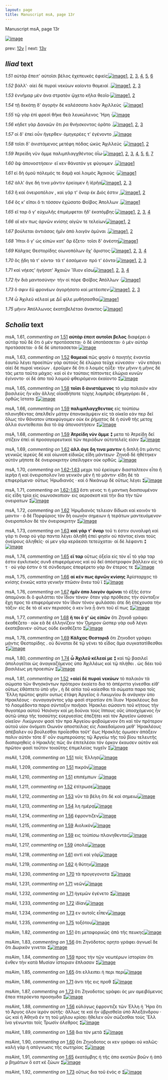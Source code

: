 ```yaml
---
layout: page
title: Manuscript msA, page 13r
---
```


Manuscript msA, page 13r

[![image](http://www.homermultitext.org/iipsrv?OBJ=IIP,1.0&FIF=/project/homer/pyramidal/deepzoom/hmt/vaimg/2017a/VA013RN_0014.tif&WID=100&CVT=JPEG)](http://www.homermultitext.org/ict2/?urn=urn:cite2:hmt:vaimg.2017a:VA013RN_0014)

prev:  [12v](../12v) | next:  [13v](../13v)

## *Iliad* text

*1.51* <a id="1.51"/> αὐτὰρ ἔπειτ' αὐτοῖσι βέλος ἐχεπευκὲς ἐφιεὶς[![image](http://www.homermultitext.org/iipsrv?OBJ=IIP,1.0&FIF=/project/homer/pyramidal/deepzoom/hmt/vaimg/2017a/VA013RN_0014.tif&RGN=0.186,0.2329,0.328,0.0278&WID=1000&CVT=JPEG)](http://www.homermultitext.org/ict2/?urn=urn:cite2:hmt:vaimg.2017a:VA013RN_0014@0.186,0.2329,0.328,0.0278)[1](#msAim_1.82), [2](#msA_1.61), [3](#msA_1.62), [4](#msAil_1.209), [5](#msAil_1.208), [6](#msAil_1.210)

*1.52* <a id="1.52"/> βάλλ'· αἰεὶ δὲ πυραὶ νεκύων καίοντο θαμειαί .[![image](http://www.homermultitext.org/iipsrv?OBJ=IIP,1.0&FIF=/project/homer/pyramidal/deepzoom/hmt/vaimg/2017a/VA013RN_0014.tif&RGN=0.184,0.2502,0.334,0.0323&WID=1000&CVT=JPEG)](http://www.homermultitext.org/ict2/?urn=urn:cite2:hmt:vaimg.2017a:VA013RN_0014@0.184,0.2502,0.334,0.0323)[1](#msAil_1.211), [2](#msA_1.63), [3](#msA_1.81)

*1.53* <a id="1.53"/> ἐννῆμαρ μὲν ἀνα στρατὸν ᾤχετο κῆλα θεοῖο·[![image](http://www.homermultitext.org/iipsrv?OBJ=IIP,1.0&FIF=/project/homer/pyramidal/deepzoom/hmt/vaimg/2017a/VA013RN_0014.tif&RGN=0.184,0.269,0.334,0.0323&WID=1000&CVT=JPEG)](http://www.homermultitext.org/ict2/?urn=urn:cite2:hmt:vaimg.2017a:VA013RN_0014@0.184,0.269,0.334,0.0323)[1](#msA_1.64), [2](#msAil_1.212)

*1.54* <a id="1.54"/> τῇ δεκάτῃ δ' ἀγορὴν δὲ καλέσσατο λαὸν Ἀχιλλεύς ·[![image](http://www.homermultitext.org/iipsrv?OBJ=IIP,1.0&FIF=/project/homer/pyramidal/deepzoom/hmt/vaimg/2017a/VA013RN_0014.tif&RGN=0.18,0.287,0.379,0.0323&WID=1000&CVT=JPEG)](http://www.homermultitext.org/ict2/?urn=urn:cite2:hmt:vaimg.2017a:VA013RN_0014@0.18,0.287,0.379,0.0323)[1](#msAil_1.213)

*1.55* <a id="1.55"/> τῷ γὰρ ἐπὶ φρεσὶ θῆκε θεὰ λευκώλενος Ἥρη ·[![image](http://www.homermultitext.org/iipsrv?OBJ=IIP,1.0&FIF=/project/homer/pyramidal/deepzoom/hmt/vaimg/2017a/VA013RN_0014.tif&RGN=0.178,0.3058,0.352,0.0301&WID=1000&CVT=JPEG)](http://www.homermultitext.org/ict2/?urn=urn:cite2:hmt:vaimg.2017a:VA013RN_0014@0.178,0.3058,0.352,0.0301)

*1.56* <a id="1.56"/> κήδετ γὰρ Δαναῶν ὅτι ῥα θνήισκοντας ὁρᾶτο .[![image](http://www.homermultitext.org/iipsrv?OBJ=IIP,1.0&FIF=/project/homer/pyramidal/deepzoom/hmt/vaimg/2017a/VA013RN_0014.tif&RGN=0.181,0.3238,0.352,0.0301&WID=1000&CVT=JPEG)](http://www.homermultitext.org/ict2/?urn=urn:cite2:hmt:vaimg.2017a:VA013RN_0014@0.181,0.3238,0.352,0.0301)[1](#msAint_1.88), [2](#msAim_1.83), [3](#msAil_1.214)

*1.57* <a id="1.57"/> οἱ δ' ἐπεὶ οὖν ἤγερθεν· ὁμηγερέες τ' ἐγένοντο ,[![image](http://www.homermultitext.org/iipsrv?OBJ=IIP,1.0&FIF=/project/homer/pyramidal/deepzoom/hmt/vaimg/2017a/VA013RN_0014.tif&RGN=0.18,0.3456,0.334,0.0301&WID=1000&CVT=JPEG)](http://www.homermultitext.org/ict2/?urn=urn:cite2:hmt:vaimg.2017a:VA013RN_0014@0.18,0.3456,0.334,0.0301)

*1.58* <a id="1.58"/> τοῖσι δ' ἀνιστάμενος μετέφη πόδας ὠκὺς Ἀχιλλεύς ·[![image](http://www.homermultitext.org/iipsrv?OBJ=IIP,1.0&FIF=/project/homer/pyramidal/deepzoom/hmt/vaimg/2017a/VA013RN_0014.tif&RGN=0.177,0.3651,0.386,0.0323&WID=1000&CVT=JPEG)](http://www.homermultitext.org/ict2/?urn=urn:cite2:hmt:vaimg.2017a:VA013RN_0014@0.177,0.3651,0.386,0.0323)[1](#msAint_1.89), [2](#msA_1.65)

*1.59* <a id="1.59"/> Ἀτρείδη νῦν ἄμμε 					παλιμπλαγχθέντας ὀΐω·[![image](http://www.homermultitext.org/iipsrv?OBJ=IIP,1.0&FIF=/project/homer/pyramidal/deepzoom/hmt/vaimg/2017a/VA013RN_0014.tif&RGN=0.18,0.3824,0.348,0.0316&WID=1000&CVT=JPEG)](http://www.homermultitext.org/ict2/?urn=urn:cite2:hmt:vaimg.2017a:VA013RN_0014@0.18,0.3824,0.348,0.0316)[1](#msA_1.68), [2](#msA_1.67), [3](#msAil_1.216), [4](#msA_1.66), [5](#msAil_1.215), [6](#msAil_1.217), [7](#msAim_1.84)

*1.60* <a id="1.60"/> ἂψ ἀπονοστήσειν· εἴ κεν θάνατόν γε φύγοιμεν .[![image](http://www.homermultitext.org/iipsrv?OBJ=IIP,1.0&FIF=/project/homer/pyramidal/deepzoom/hmt/vaimg/2017a/VA013RN_0014.tif&RGN=0.179,0.4012,0.362,0.0323&WID=1000&CVT=JPEG)](http://www.homermultitext.org/ict2/?urn=urn:cite2:hmt:vaimg.2017a:VA013RN_0014@0.179,0.4012,0.362,0.0323)[1](#msAint_1.90)

*1.61* <a id="1.61"/> εἰ δὴ ὁμοῦ πόλεμός τε δαμᾷ καὶ λοιμὸς Ἀχαιούς ·[![image](http://www.homermultitext.org/iipsrv?OBJ=IIP,1.0&FIF=/project/homer/pyramidal/deepzoom/hmt/vaimg/2017a/VA013RN_0014.tif&RGN=0.177,0.4207,0.362,0.0323&WID=1000&CVT=JPEG)](http://www.homermultitext.org/ict2/?urn=urn:cite2:hmt:vaimg.2017a:VA013RN_0014@0.177,0.4207,0.362,0.0323)[1](#msAil_1.218)

*1.62* <a id="1.62"/> ἀλλ' ἄγε δή τινα μάντιν ἐρείομεν ἢ ἱ̈ερῆα[![image](http://www.homermultitext.org/iipsrv?OBJ=IIP,1.0&FIF=/project/homer/pyramidal/deepzoom/hmt/vaimg/2017a/VA013RN_0014.tif&RGN=0.179,0.4388,0.344,0.0323&WID=1000&CVT=JPEG)](http://www.homermultitext.org/ict2/?urn=urn:cite2:hmt:vaimg.2017a:VA013RN_0014@0.179,0.4388,0.344,0.0323)[1](#msAil_1.219), [2](#msA_1.69), [3](#msA_1.72)

*1.63* <a id="1.63"/> ἢ καὶ ὀνειροπόλον , καὶ γάρ τ' ὄναρ ἐκ Διός ἐστιν ,[![image](http://www.homermultitext.org/iipsrv?OBJ=IIP,1.0&FIF=/project/homer/pyramidal/deepzoom/hmt/vaimg/2017a/VA013RN_0014.tif&RGN=0.181,0.4591,0.352,0.0323&WID=1000&CVT=JPEG)](http://www.homermultitext.org/ict2/?urn=urn:cite2:hmt:vaimg.2017a:VA013RN_0014@0.181,0.4591,0.352,0.0323)[1](#msAil_1.220), [2](#msA_1.73)

*1.64* <a id="1.64"/> ὅς κ' εἴποι ὅ τι τόσσον ἐχώσατο Φοῖβος Ἀπολλων .[![image](http://www.homermultitext.org/iipsrv?OBJ=IIP,1.0&FIF=/project/homer/pyramidal/deepzoom/hmt/vaimg/2017a/VA013RN_0014.tif&RGN=0.18,0.4793,0.359,0.0308&WID=1000&CVT=JPEG)](http://www.homermultitext.org/ict2/?urn=urn:cite2:hmt:vaimg.2017a:VA013RN_0014@0.18,0.4793,0.359,0.0308)[1](#msAil_1.221)

*1.65* <a id="1.65"/> εἴ ταρ ὅ γ' εὐχωλῆς ἐπιμέμφεται ἢδ' ἑκατόμβης·[![image](http://www.homermultitext.org/iipsrv?OBJ=IIP,1.0&FIF=/project/homer/pyramidal/deepzoom/hmt/vaimg/2017a/VA013RN_0014.tif&RGN=0.179,0.4989,0.383,0.0308&WID=1000&CVT=JPEG)](http://www.homermultitext.org/ict2/?urn=urn:cite2:hmt:vaimg.2017a:VA013RN_0014@0.179,0.4989,0.383,0.0308)[1](#msA_1.74), [2](#msAint_1.91), [3](#msAim_1.85), [4](#msAil_1.222)

*1.66* <a id="1.66"/> αἴ κέν πως ἀρνῶν κνίσης αἰγῶν τε τελείων[![image](http://www.homermultitext.org/iipsrv?OBJ=IIP,1.0&FIF=/project/homer/pyramidal/deepzoom/hmt/vaimg/2017a/VA013RN_0014.tif&RGN=0.178,0.5184,0.356,0.0308&WID=1000&CVT=JPEG)](http://www.homermultitext.org/ict2/?urn=urn:cite2:hmt:vaimg.2017a:VA013RN_0014@0.178,0.5184,0.356,0.0308)[1](#msAil_1.223), [2](#msA_1.75)

*1.67* <a id="1.67"/> βούλεται ἀντιάσας ἡμῖν ἀπὸ λοιγὸν ἀμῦναι .[![image](http://www.homermultitext.org/iipsrv?OBJ=IIP,1.0&FIF=/project/homer/pyramidal/deepzoom/hmt/vaimg/2017a/VA013RN_0014.tif&RGN=0.178,0.5372,0.343,0.0308&WID=1000&CVT=JPEG)](http://www.homermultitext.org/ict2/?urn=urn:cite2:hmt:vaimg.2017a:VA013RN_0014@0.178,0.5372,0.343,0.0308)[1](#msAil_1.224), [2](#msA_1.76)

*1.68* <a id="1.68"/> Ἤτοι ὅ γ' ὡς εἰπὼν κατ' ἄρ ἕζετο· τοῖσι δ' ἀνέστη[![image](http://www.homermultitext.org/iipsrv?OBJ=IIP,1.0&FIF=/project/homer/pyramidal/deepzoom/hmt/vaimg/2017a/VA013RN_0014.tif&RGN=0.174,0.5545,0.349,0.0308&WID=1000&CVT=JPEG)](http://www.homermultitext.org/ict2/?urn=urn:cite2:hmt:vaimg.2017a:VA013RN_0014@0.174,0.5545,0.349,0.0308)[1](#msA_1.77)

*1.69* <a id="1.69"/> Κάλχας Θεστορίδης 					οἰωνοπόλων ὄχ' ἄριστος·[![image](http://www.homermultitext.org/iipsrv?OBJ=IIP,1.0&FIF=/project/homer/pyramidal/deepzoom/hmt/vaimg/2017a/VA013RN_0014.tif&RGN=0.174,0.571,0.349,0.0308&WID=1000&CVT=JPEG)](http://www.homermultitext.org/ict2/?urn=urn:cite2:hmt:vaimg.2017a:VA013RN_0014@0.174,0.571,0.349,0.0308)[1](#msAil_1.227), [2](#msAil_1.225), [3](#msAil_1.226), [4](#msA_1.78)

*1.70* <a id="1.70"/> ὃς ᾔδη τά τ' εόντα· τά τ' ἐσσόμενα· πρό τ' ἐόντα·[![image](http://www.homermultitext.org/iipsrv?OBJ=IIP,1.0&FIF=/project/homer/pyramidal/deepzoom/hmt/vaimg/2017a/VA013RN_0014.tif&RGN=0.175,0.5928,0.38,0.0308&WID=1000&CVT=JPEG)](http://www.homermultitext.org/ict2/?urn=urn:cite2:hmt:vaimg.2017a:VA013RN_0014@0.175,0.5928,0.38,0.0308)[1](#msAil_1.230), [2](#msAil_1.229), [3](#msAil_1.228)

*1.71* <a id="1.71"/> καὶ νήεσς' ἡγήσατ' Ἀχαιῶν 					 Ἴ̈λιον εἴσω[![image](http://www.homermultitext.org/iipsrv?OBJ=IIP,1.0&FIF=/project/homer/pyramidal/deepzoom/hmt/vaimg/2017a/VA013RN_0014.tif&RGN=0.175,0.6108,0.309,0.0308&WID=1000&CVT=JPEG)](http://www.homermultitext.org/ict2/?urn=urn:cite2:hmt:vaimg.2017a:VA013RN_0014@0.175,0.6108,0.309,0.0308)[1](#msAim_1.86), [2](#msA_1.79), [3](#msAil_1.231), [4](#msAil_1.232)

*1.72* <a id="1.72"/> ἣν διὰ μαντοσύνην· τήν οἱ πόρε Φοῖβος Ἀπόλλων ·[![image](http://www.homermultitext.org/iipsrv?OBJ=IIP,1.0&FIF=/project/homer/pyramidal/deepzoom/hmt/vaimg/2017a/VA013RN_0014.tif&RGN=0.174,0.6289,0.381,0.0323&WID=1000&CVT=JPEG)](http://www.homermultitext.org/ict2/?urn=urn:cite2:hmt:vaimg.2017a:VA013RN_0014@0.174,0.6289,0.381,0.0323)[1](#msAil_1.233)

*1.73* <a id="1.73"/> ὅ σφιν ἔϋ φρονέων ἀγορήσατο καὶ μετέειπεν·[![image](http://www.homermultitext.org/iipsrv?OBJ=IIP,1.0&FIF=/project/homer/pyramidal/deepzoom/hmt/vaimg/2017a/VA013RN_0014.tif&RGN=0.173,0.6506,0.367,0.0323&WID=1000&CVT=JPEG)](http://www.homermultitext.org/ict2/?urn=urn:cite2:hmt:vaimg.2017a:VA013RN_0014@0.173,0.6506,0.367,0.0323)[1](#msAil_1.234), [2](#msAim_1.87), [3](#msAint_1.92)

*1.74* <a id="1.74"/> ὦ Ἀχιλεῦ κέλεαί με 						 Διῒ φίλε μυθήσασθαι[![image](http://www.homermultitext.org/iipsrv?OBJ=IIP,1.0&FIF=/project/homer/pyramidal/deepzoom/hmt/vaimg/2017a/VA013RN_0014.tif&RGN=0.171,0.6672,0.346,0.0338&WID=1000&CVT=JPEG)](http://www.homermultitext.org/ict2/?urn=urn:cite2:hmt:vaimg.2017a:VA013RN_0014@0.171,0.6672,0.346,0.0338)[1](#msA_1.80)

*1.75* <a id="1.75"/> μῆνιν Ἀπόλλωνος 					ἑκατηβελέταο ἄνακτος·[![image](http://www.homermultitext.org/iipsrv?OBJ=IIP,1.0&FIF=/project/homer/pyramidal/deepzoom/hmt/vaimg/2017a/VA013RN_0014.tif&RGN=0.167,0.689,0.361,0.0301&WID=1000&CVT=JPEG)](http://www.homermultitext.org/ict2/?urn=urn:cite2:hmt:vaimg.2017a:VA013RN_0014@0.167,0.689,0.361,0.0301)[1](#msAil_1.235)

## *Scholia* text

msA, 1.61, *commenting on* [1.51](#1.51)  <a id="msA_1.61"/> **αὐτὰρ ἐπειτ αυτοῖσι βελος** διαφέρει ὁ αὐτὰρ τοῦ δὲ ὅτι ὁ μὲν προτάσσεται· ὁ δὲ ὑποτάσσεται· ὁ μὲν αὐτὰρ προτάσσεται· ὁ δὲ δὲ ὑποτασσεται·[![image](http://www.homermultitext.org/iipsrv?OBJ=IIP,1.0&FIF=/project/homer/pyramidal/deepzoom/hmt/vaimg/2017a/VA013RN_0014.tif&RGN=0.16838615,0.12475795,0.51289609,0.01742739&WID=1000&CVT=JPEG)](http://www.homermultitext.org/ict2/?urn=urn:cite2:hmt:vaimg.2017a:VA013RN_0014@0.16838615,0.12475795,0.51289609,0.01742739)

msA, 1.63, *commenting on* [1.52](#1.52)  <a id="msA_1.63"/> **θαμειαί** πῶς φησίν ὁ ποιητὴς ἐναντία ἑαυτῶ λέγει προεἰπὼν γὰρ αὐτοὺς δὲ ἑλώρια τεῦχε κύνεσσιν · νῦν επάγει αἰεὶ δὲ πυραὶ νεκύων . ἐροῦμεν δὲ ὅτι ὁ λοιμὸς ηῦξε· τὴν μῆνιν ἡ μῆνις δὲ τὰς μετα ταῦτα μάχας· καὶ οἱ ἐν ταύταις πίπτοντες ἑλώρια κυνῶν ἐγίνοντο· οἱ δὲ ἀπο τοῦ λοιμοῦ φθειρόμενοι ἐκαίοντο ⁑[![image](http://www.homermultitext.org/iipsrv?OBJ=IIP,1.0&FIF=/project/homer/pyramidal/deepzoom/hmt/vaimg/2017a/VA013RN_0014.tif&RGN=0.16838615,0.14080221,0.60574797,0.03430152&WID=1000&CVT=JPEG)](http://www.homermultitext.org/ict2/?urn=urn:cite2:hmt:vaimg.2017a:VA013RN_0014@0.16838615,0.14080221,0.60574797,0.03430152)

msA, 1.65, *commenting on* [1.58](#1.58)  <a id="msA_1.65"/> **τοῖσι δ ἀνιστάμενος** τὸ γὰρ παλαιὸν κὰν βασιλεὺς ἢν κἂν ἄλλης οἵασδήποτε τύχης λαμπρᾶς ἐδημηγόρει δὲ , ὀρθῶς ἵστατο ⁑[![image](http://www.homermultitext.org/iipsrv?OBJ=IIP,1.0&FIF=/project/homer/pyramidal/deepzoom/hmt/vaimg/2017a/VA013RN_0014.tif&RGN=0.16912307,0.17538036,0.60574797,0.02157676&WID=1000&CVT=JPEG)](http://www.homermultitext.org/ict2/?urn=urn:cite2:hmt:vaimg.2017a:VA013RN_0014@0.16912307,0.17538036,0.60574797,0.02157676)

msA, 1.66, *commenting on* [1.59](#1.59)  <a id="msA_1.66"/> **παλιμπλαγχθεντας** εἰς τοὐπίσω πλανηθέντας ἀπελθεῖν μάτην ἐπανακάμψειν εἰς τὰ οἰκεῖα εάν περ δεῖ ὅλως τὸν θάνατον ὑπεκφύγοιμεν οὐκ ἐκ ῥήματος δὲ ἡ σύνθ τῆς μετοχ ἀλλα συντεθειται δια τὸ ὰψ ἀπονοστήσειν ⁑[![image](http://www.homermultitext.org/iipsrv?OBJ=IIP,1.0&FIF=/project/homer/pyramidal/deepzoom/hmt/vaimg/2017a/VA013RN_0014.tif&RGN=0.16912307,0.18506224,0.61016949,0.02406639&WID=1000&CVT=JPEG)](http://www.homermultitext.org/ict2/?urn=urn:cite2:hmt:vaimg.2017a:VA013RN_0014@0.16912307,0.18506224,0.61016949,0.02406639)

msA, 1.68, *commenting on* [1.59](#1.59)  <a id="msA_1.68"/> **Ἀτρείδη νὺν ἄμμε ⁑** μετα τὸ Ἀτρείδη δεῖ στίζειν ἐπεὶ αἱ προσαγορευτικαὶ τῶν περιόδων αὐτοτελεῖς εἰσιν ⁑[![image](http://www.homermultitext.org/iipsrv?OBJ=IIP,1.0&FIF=/project/homer/pyramidal/deepzoom/hmt/vaimg/2017a/VA013RN_0014.tif&RGN=0.56963891,0.38284924,0.21665438,0.03430152&WID=1000&CVT=JPEG)](http://www.homermultitext.org/ict2/?urn=urn:cite2:hmt:vaimg.2017a:VA013RN_0014@0.56963891,0.38284924,0.21665438,0.03430152)

msA, 1.69, *commenting on* [1.62](#1.62)  <a id="msA_1.69"/> **ἀλλ άγε δη τινα μαντιν** ἡ διπλῆ ὅτι μάντις γενικῶς ἱερεὺς δὲ καὶ οἱωνοπ εἰδικῶς εἴδη μάντεων· Ζηνοδ δὲ ἡθέτηκεν αὐτὸν μήποτε δὲ ὀνειροκριτην ὑπείληφεν οὐκ ορθῶς .[![image](http://www.homermultitext.org/iipsrv?OBJ=IIP,1.0&FIF=/project/homer/pyramidal/deepzoom/hmt/vaimg/2017a/VA013RN_0014.tif&RGN=0.56963891,0.40719225,0.21665438,0.04564315&WID=1000&CVT=JPEG)](http://www.homermultitext.org/ict2/?urn=urn:cite2:hmt:vaimg.2017a:VA013RN_0014@0.56963891,0.40719225,0.21665438,0.04564315)

msA, 1.70, *commenting on* [1.62-1.63](#1.62-1.63)  <a id="msA_1.70"/> μεχρι τοῦ ἐρείομεν διασταλτεον εἶτα ἢ ἱερῆα ἢ καὶ ὀνειροπολον ἵνα γενικὸν μὲν ἢ τὸ μάντιν· εἴδη δὲ τὰ επιφερόμενα· οὕτως Ἡρωδιανός · καὶ ὁ Νικάνωρ δὲ οὕτως λέγει ⁑[![image](http://www.homermultitext.org/iipsrv?OBJ=IIP,1.0&FIF=/project/homer/pyramidal/deepzoom/hmt/vaimg/2017a/VA013RN_0014.tif&RGN=0.56963891,0.44398340,0.21665438,0.04536653&WID=1000&CVT=JPEG)](http://www.homermultitext.org/ict2/?urn=urn:cite2:hmt:vaimg.2017a:VA013RN_0014@0.56963891,0.44398340,0.21665438,0.04536653)

msA, 1.71, *commenting on* [1.62-1.63](#1.62-1.63)  <a id="msA_1.71"/> ἔστι γενος τι ἡ μαντικη διαιπουμένον εἰς εἴδη τρία εἰς οιωνοσκοπιαν· εις αεροσκοπ καὶ τὴν δια τὴν τῶν ονειρατων ⁑[![image](http://www.homermultitext.org/iipsrv?OBJ=IIP,1.0&FIF=/project/homer/pyramidal/deepzoom/hmt/vaimg/2017a/VA013RN_0014.tif&RGN=0.56963891,0.48520055,0.21665438,0.02738589&WID=1000&CVT=JPEG)](http://www.homermultitext.org/ict2/?urn=urn:cite2:hmt:vaimg.2017a:VA013RN_0014@0.56963891,0.48520055,0.21665438,0.02738589)

msA, 1.72, *commenting on* [1.62](#1.62)  <a id="msA_1.72"/> Ἡρῳδιανὸς τελειαν δίδωσι καὶ κοινὸν τὸ μαντιν · ὁ δὲ Πορφύριος τὸν δὴ οιωνὸν σημειων ἠ τεράτων μαντευόμενον· ὀνειροπολον δὲ τὸν ὀνειροκριτην ⁑[![image](http://www.homermultitext.org/iipsrv?OBJ=IIP,1.0&FIF=/project/homer/pyramidal/deepzoom/hmt/vaimg/2017a/VA013RN_0014.tif&RGN=0.56963891,0.50677732,0.21665438,0.04177040&WID=1000&CVT=JPEG)](http://www.homermultitext.org/ict2/?urn=urn:cite2:hmt:vaimg.2017a:VA013RN_0014@0.56963891,0.50677732,0.21665438,0.04177040)

msA, 1.73, *commenting on* [1.63](#1.63)  <a id="msA_1.73"/> **καὶ γάρ τ' ὄναρ** τοῦ τι ἐστιν συναλιφὴ καὶ γὰρ τι ὄναρ οὐ γὰρ παντα λέγει ἀληθῆ ἐπεὶ φησὶν οὐ πάντας εἰναι τοὺς ὀνείρους ἀληθεῖς· οἱ μεν γὰρ κεράεσσι τετεύχαται· αἱ δὲ λέφαντι ⁑[![image](http://www.homermultitext.org/iipsrv?OBJ=IIP,1.0&FIF=/project/homer/pyramidal/deepzoom/hmt/vaimg/2017a/VA013RN_0014.tif&RGN=0.55969049,0.53499308,0.22660280,0.05781466&WID=1000&CVT=JPEG)](http://www.homermultitext.org/ict2/?urn=urn:cite2:hmt:vaimg.2017a:VA013RN_0014@0.55969049,0.53499308,0.22660280,0.05781466)

msA, 1.74, *commenting on* [1.65](#1.65)  <a id="msA_1.74"/> **εἴ ταρ** οὕτως ὀξεῖα εἰς τὸν εἶ τὸ γὰρ ταρ ἐστιν ἐγκλιτικὸς συνδ επιφερόμενος καὶ οὐ δεῖ ἀπόστροφον βάλλειν εἰς τὸ τ · οὐ γάρ ἐστιν ὁ τὲ σύνδεσμος ἐπεφέρετο γὰρ ἂν ἐτερος τε ⁑[![image](http://www.homermultitext.org/iipsrv?OBJ=IIP,1.0&FIF=/project/homer/pyramidal/deepzoom/hmt/vaimg/2017a/VA013RN_0014.tif&RGN=0.55969049,0.57814661,0.21112749,0.05034578&WID=1000&CVT=JPEG)](http://www.homermultitext.org/ict2/?urn=urn:cite2:hmt:vaimg.2017a:VA013RN_0014@0.55969049,0.57814661,0.21112749,0.05034578)

msA, 1.75, *commenting on* [1.66](#1.66)  <a id="msA_1.75"/> **αἱ κέν πως ἀρνῶν κνίσης** Ἀρίσταρχος τὸ κνίσης ἑνικῶς κατα γενικὴν πτῶσιν ἄνευ τοῦ ϊ ⁑[![image](http://www.homermultitext.org/iipsrv?OBJ=IIP,1.0&FIF=/project/homer/pyramidal/deepzoom/hmt/vaimg/2017a/VA013RN_0014.tif&RGN=0.55969049,0.61493776,0.21112749,0.03762102&WID=1000&CVT=JPEG)](http://www.homermultitext.org/ict2/?urn=urn:cite2:hmt:vaimg.2017a:VA013RN_0014@0.55969049,0.61493776,0.21112749,0.03762102)

msA, 1.76, *commenting on* [1.67](#1.67)  <a id="msA_1.76"/> **ἡμῖν ἀπο λοιγὸν ἀμύναι** τὸ ἑξῆς ἐστιν ἀπαμῦναι δι ὃ φυλάττει τὸν ἴδιον τόνον· ὄταν γὰρ πρόθεσις τὴν σύνταξιν ἔχη προς τὸ επιφερόμενον τὸν ἴδιον τόνον φυλάσσει άτε δὴ ἐπέχουσα τὴν τάξιν· εἰς δε τὸ αἴ κεν περισσὸς ὁ κεν ἵνα ᾖ ἀντι τοῦ εἴ πως ⁑[![image](http://www.homermultitext.org/iipsrv?OBJ=IIP,1.0&FIF=/project/homer/pyramidal/deepzoom/hmt/vaimg/2017a/VA013RN_0014.tif&RGN=0.55969049,0.63955740,0.21112749,0.07026279&WID=1000&CVT=JPEG)](http://www.homermultitext.org/ict2/?urn=urn:cite2:hmt:vaimg.2017a:VA013RN_0014@0.55969049,0.63955740,0.21112749,0.07026279)

msA, 1.77, *commenting on* [1.68](#1.68)  <a id="msA_1.77"/> **ἤ τοι ὅ γ' ὡς εἰπῶν** ὅτι Ζηνοδ γράφει ἐκαθέζετο · οὐκ εᾶ δὲ ἑλληνίζειν τὸν Όμηρον ὥσπερ γὰρ ουδ λέγει ἐκατεβαινεν· οὕτως οὐδε ἐκαθέζετο ⁑[![image](http://www.homermultitext.org/iipsrv?OBJ=IIP,1.0&FIF=/project/homer/pyramidal/deepzoom/hmt/vaimg/2017a/VA013RN_0014.tif&RGN=0.55969049,0.70760719,0.21112749,0.03540802&WID=1000&CVT=JPEG)](http://www.homermultitext.org/ict2/?urn=urn:cite2:hmt:vaimg.2017a:VA013RN_0014@0.55969049,0.70760719,0.21112749,0.03540802)

msA, 1.78, *commenting on* [1.69](#1.69)  <a id="msA_1.78"/> **Κάλχας Θεστοριδ** ὅτι Ζηνοδοτ γράφει μάντις Θεστορίδης . οὐ δύναται δὲ τῷ γένει τὸ εἶδος ἅμα συγκατατίθεσθαι ⁑[![image](http://www.homermultitext.org/iipsrv?OBJ=IIP,1.0&FIF=/project/homer/pyramidal/deepzoom/hmt/vaimg/2017a/VA013RN_0014.tif&RGN=0.17722918,0.72392808,0.46352248,0.02655602&WID=1000&CVT=JPEG)](http://www.homermultitext.org/ict2/?urn=urn:cite2:hmt:vaimg.2017a:VA013RN_0014@0.17722918,0.72392808,0.46352248,0.02655602)

msA, 1.80, *commenting on* [1.74](#1.74)  <a id="msA_1.80"/> **ὦ Ἀχιλεῦ κέλεαί με ⁑** καὶ τῷ βασιλεῖ ἀπολογεῖται ὡς ἀναγκαζόμενος ὑπο Ἀχιλλέως καὶ τῷ πλήθει . ὡς δέει τοῦ βασιλέως μη προειπών ⁑[![image](http://www.homermultitext.org/iipsrv?OBJ=IIP,1.0&FIF=/project/homer/pyramidal/deepzoom/hmt/vaimg/2017a/VA013RN_0014.tif&RGN=0.17243920,0.75048409,0.58806190,0.02821577&WID=1000&CVT=JPEG)](http://www.homermultitext.org/ict2/?urn=urn:cite2:hmt:vaimg.2017a:VA013RN_0014@0.17243920,0.75048409,0.58806190,0.02821577)

msA, 1.81, *commenting on* [1.52](#1.52)  <a id="msA_1.81"/> **+αἰεὶ δὲ πυραὶ νεκύων** τὸ παλαιὸν τὰ σώματα τῶν θνησκόντων πρότερον ἐκαίετο δια τὸ ἀπέριττα γίνεσθαι εἰθ' οὕτως ἐθάπτετο ὑπὸ γῆν , ἡ δὲ αἰτία τοῦ καίεσθαι τὰ σώματα παρα τοῖς Ἕλλη πρῶτος φησὶν ουτως ἐτάφη Ἀργεῖος ὁ Λικυμνίου δι ανάγκην ὑπο Ηρακλέους · συναγαγόντος γὰρ φασὶ στρατίαν ἐπι Ϊλιον Ἡρακλέους δια τὸ Λαομέδοντα παρα σύνταξιν ποιῆασι Ἡρακλει σώσαντι τοῦ κήτους τὴν θυγατέρα αὐτοῦ Ἡσιόνην καὶ μη δοῦναι τοὺς ἵππους οὕς ὑποσχόμενος ἦν αὐτῶ ὑπερ τῆς τοσαύτης εὐεργεσίας ἐπεζήτει καὶ τὸν Ἀργεῖον ὡσανεὶ οἰκεῖον· Λικύμνιον φασὶ τὸν πρα Ἀργείου φοβούμενον ὅτι καὶ τὸν πρότερον αὐτοῦ υἱον ὀνόματι Οιωνὸν αποστείλας εἰς Λακεδαίμονα μεθ' Ἡρακλέους ἀπέβαλεν οὐ βούλεσθαι προΐεσθαι τοῦτ' ἕως Ηρακλῆς όμωσεν ἀπάξειν παλιν αὐτόν τότε δ' οὖν συμπερούσης τῷ Ἀργείω τῆς τοῦ βίου τελευτῆς διαπορηθεὶς ὁ Ηρακλῆς πῶς ἄν ἐπιτελέσοι τὸν όρκον έκαυσεν αὐτὸν καὶ πρῶτον φασὶ τοῦτον τοιαὔτης ἐπιμελείας τυχεῖν ⁑[![image](http://www.homermultitext.org/iipsrv?OBJ=IIP,1.0&FIF=/project/homer/pyramidal/deepzoom/hmt/vaimg/2017a/VA013RN_0014.tif&RGN=0.19417833,0.77538036,0.51105380,0.09156293&WID=1000&CVT=JPEG)](http://www.homermultitext.org/ict2/?urn=urn:cite2:hmt:vaimg.2017a:VA013RN_0014@0.19417833,0.77538036,0.51105380,0.09156293)

msAil, 1.208, *commenting on* [1.51](#1.51)  <a id="msAil_1.208"/> τοῖς Ἑλλησι[![image](http://www.homermultitext.org/iipsrv?OBJ=IIP,1.0&FIF=/project/homer/pyramidal/deepzoom/hmt/vaimg/2017a/VA013RN_0014.tif&RGN=0.29513633,0.22793914,0.04237288,0.01217151&WID=1000&CVT=JPEG)](http://www.homermultitext.org/ict2/?urn=urn:cite2:hmt:vaimg.2017a:VA013RN_0014@0.29513633,0.22793914,0.04237288,0.01217151)

msAil, 1.209, *commenting on* [1.51](#1.51)  <a id="msAil_1.209"/> πικρόν[![image](http://www.homermultitext.org/iipsrv?OBJ=IIP,1.0&FIF=/project/homer/pyramidal/deepzoom/hmt/vaimg/2017a/VA013RN_0014.tif&RGN=0.40677966,0.23347165,0.03316139,0.01023513&WID=1000&CVT=JPEG)](http://www.homermultitext.org/ict2/?urn=urn:cite2:hmt:vaimg.2017a:VA013RN_0014@0.40677966,0.23347165,0.03316139,0.01023513)

msAil, 1.210, *commenting on* [1.51](#1.51)  <a id="msAil_1.210"/> επιπέμπων :[![image](http://www.homermultitext.org/iipsrv?OBJ=IIP,1.0&FIF=/project/homer/pyramidal/deepzoom/hmt/vaimg/2017a/VA013RN_0014.tif&RGN=0.47015475,0.22600277,0.03905674,0.01410788&WID=1000&CVT=JPEG)](http://www.homermultitext.org/ict2/?urn=urn:cite2:hmt:vaimg.2017a:VA013RN_0014@0.47015475,0.22600277,0.03905674,0.01410788)

msAil, 1.211, *commenting on* [1.52](#1.52)  <a id="msAil_1.211"/> ἐτίτρωσε[![image](http://www.homermultitext.org/iipsrv?OBJ=IIP,1.0&FIF=/project/homer/pyramidal/deepzoom/hmt/vaimg/2017a/VA013RN_0014.tif&RGN=0.19823139,0.24896266,0.04568902,0.00995851&WID=1000&CVT=JPEG)](http://www.homermultitext.org/ict2/?urn=urn:cite2:hmt:vaimg.2017a:VA013RN_0014@0.19823139,0.24896266,0.04568902,0.00995851)

msAil, 1.212, *commenting on* [1.53](#1.53)  <a id="msAil_1.212"/> νῦν τὰ βέλη ὅτι δὲ καὶ σημειω[![image](http://www.homermultitext.org/iipsrv?OBJ=IIP,1.0&FIF=/project/homer/pyramidal/deepzoom/hmt/vaimg/2017a/VA013RN_0014.tif&RGN=0.43294031,0.27247580,0.08879882,0.00995851&WID=1000&CVT=JPEG)](http://www.homermultitext.org/ict2/?urn=urn:cite2:hmt:vaimg.2017a:VA013RN_0014@0.43294031,0.27247580,0.08879882,0.00995851)

msAil, 1.213, *commenting on* [1.54](#1.54)  <a id="msAil_1.213"/> λη ημέρᾳ[![image](http://www.homermultitext.org/iipsrv?OBJ=IIP,1.0&FIF=/project/homer/pyramidal/deepzoom/hmt/vaimg/2017a/VA013RN_0014.tif&RGN=0.27081798,0.28879668,0.04421518,0.00912863&WID=1000&CVT=JPEG)](http://www.homermultitext.org/ict2/?urn=urn:cite2:hmt:vaimg.2017a:VA013RN_0014@0.27081798,0.28879668,0.04421518,0.00912863)

msAil, 1.214, *commenting on* [1.56](#1.56)  <a id="msAil_1.214"/> ἐφροντιζεν[![image](http://www.homermultitext.org/iipsrv?OBJ=IIP,1.0&FIF=/project/homer/pyramidal/deepzoom/hmt/vaimg/2017a/VA013RN_0014.tif&RGN=0.20044215,0.32365145,0.04716286,0.00995851&WID=1000&CVT=JPEG)](http://www.homermultitext.org/ict2/?urn=urn:cite2:hmt:vaimg.2017a:VA013RN_0014@0.20044215,0.32365145,0.04716286,0.00995851)

msAil, 1.215, *commenting on* [1.59](#1.59)  <a id="msAil_1.215"/> Αιολικόν[![image](http://www.homermultitext.org/iipsrv?OBJ=IIP,1.0&FIF=/project/homer/pyramidal/deepzoom/hmt/vaimg/2017a/VA013RN_0014.tif&RGN=0.30803242,0.38506224,0.02873987,0.00885201&WID=1000&CVT=JPEG)](http://www.homermultitext.org/ict2/?urn=urn:cite2:hmt:vaimg.2017a:VA013RN_0014@0.30803242,0.38506224,0.02873987,0.00885201)

msAil, 1.216, *commenting on* [1.59](#1.59)  <a id="msAil_1.216"/> εις τοὐπίσω πλανηθεντας[![image](http://www.homermultitext.org/iipsrv?OBJ=IIP,1.0&FIF=/project/homer/pyramidal/deepzoom/hmt/vaimg/2017a/VA013RN_0014.tif&RGN=0.36772292,0.38838174,0.08400884,0.00857538&WID=1000&CVT=JPEG)](http://www.homermultitext.org/ict2/?urn=urn:cite2:hmt:vaimg.2017a:VA013RN_0014@0.36772292,0.38838174,0.08400884,0.00857538)

msAil, 1.217, *commenting on* [1.59](#1.59)  <a id="msAil_1.217"/> ὑπολα[![image](http://www.homermultitext.org/iipsrv?OBJ=IIP,1.0&FIF=/project/homer/pyramidal/deepzoom/hmt/vaimg/2017a/VA013RN_0014.tif&RGN=0.48599853,0.38838174,0.02910833,0.00912863&WID=1000&CVT=JPEG)](http://www.homermultitext.org/ict2/?urn=urn:cite2:hmt:vaimg.2017a:VA013RN_0014@0.48599853,0.38838174,0.02910833,0.00912863)

msAil, 1.218, *commenting on* [1.61](#1.61)  <a id="msAil_1.218"/> αντὶ καὶ γάρ[![image](http://www.homermultitext.org/iipsrv?OBJ=IIP,1.0&FIF=/project/homer/pyramidal/deepzoom/hmt/vaimg/2017a/VA013RN_0014.tif&RGN=0.20486367,0.41936376,0.04605748,0.01106501&WID=1000&CVT=JPEG)](http://www.homermultitext.org/ict2/?urn=urn:cite2:hmt:vaimg.2017a:VA013RN_0014@0.20486367,0.41936376,0.04605748,0.01106501)

msAil, 1.219, *commenting on* [1.62](#1.62)  <a id="msAil_1.219"/> ἠ θύτην[![image](http://www.homermultitext.org/iipsrv?OBJ=IIP,1.0&FIF=/project/homer/pyramidal/deepzoom/hmt/vaimg/2017a/VA013RN_0014.tif&RGN=0.47936625,0.44647303,0.03205601,0.00802213&WID=1000&CVT=JPEG)](http://www.homermultitext.org/ict2/?urn=urn:cite2:hmt:vaimg.2017a:VA013RN_0014@0.47936625,0.44647303,0.03205601,0.00802213)

msAil, 1.230, *commenting on* [1.70](#1.70)  <a id="msAil_1.230"/> τὰ προγεγονοτα ⁑[![image](http://www.homermultitext.org/iipsrv?OBJ=IIP,1.0&FIF=/project/homer/pyramidal/deepzoom/hmt/vaimg/2017a/VA013RN_0014.tif&RGN=0.49078850,0.59391425,0.06669123,0.01106501&WID=1000&CVT=JPEG)](http://www.homermultitext.org/ict2/?urn=urn:cite2:hmt:vaimg.2017a:VA013RN_0014@0.49078850,0.59391425,0.06669123,0.01106501)

msAil, 1.231, *commenting on* [1.71](#1.71)  <a id="msAil_1.231"/> νεῶν[![image](http://www.homermultitext.org/iipsrv?OBJ=IIP,1.0&FIF=/project/homer/pyramidal/deepzoom/hmt/vaimg/2017a/VA013RN_0014.tif&RGN=0.23581430,0.61023513,0.01952837,0.00774550&WID=1000&CVT=JPEG)](http://www.homermultitext.org/ict2/?urn=urn:cite2:hmt:vaimg.2017a:VA013RN_0014@0.23581430,0.61023513,0.01952837,0.00774550)

msAil, 1.232, *commenting on* [1.71](#1.71)  <a id="msAil_1.232"/> ἡγεμῶν ἐγένετο ⁑[![image](http://www.homermultitext.org/iipsrv?OBJ=IIP,1.0&FIF=/project/homer/pyramidal/deepzoom/hmt/vaimg/2017a/VA013RN_0014.tif&RGN=0.28997789,0.61272476,0.06816507,0.00912863&WID=1000&CVT=JPEG)](http://www.homermultitext.org/ict2/?urn=urn:cite2:hmt:vaimg.2017a:VA013RN_0014@0.28997789,0.61272476,0.06816507,0.00912863)

msAil, 1.233, *commenting on* [1.72](#1.72)  <a id="msAil_1.233"/> ἰδίαν[![image](http://www.homermultitext.org/iipsrv?OBJ=IIP,1.0&FIF=/project/homer/pyramidal/deepzoom/hmt/vaimg/2017a/VA013RN_0014.tif&RGN=0.18570376,0.62821577,0.02431835,0.00774550&WID=1000&CVT=JPEG)](http://www.homermultitext.org/ict2/?urn=urn:cite2:hmt:vaimg.2017a:VA013RN_0014@0.18570376,0.62821577,0.02431835,0.00774550)

msAil, 1.234, *commenting on* [1.73](#1.73)  <a id="msAil_1.234"/> εν αυτοῖς εἶπεν[![image](http://www.homermultitext.org/iipsrv?OBJ=IIP,1.0&FIF=/project/homer/pyramidal/deepzoom/hmt/vaimg/2017a/VA013RN_0014.tif&RGN=0.44767870,0.65421853,0.06779661,0.00995851&WID=1000&CVT=JPEG)](http://www.homermultitext.org/ict2/?urn=urn:cite2:hmt:vaimg.2017a:VA013RN_0014@0.44767870,0.65421853,0.06779661,0.00995851)

msAil, 1.235, *commenting on* [1.75](#1.75)  <a id="msAil_1.235"/> τοξότου[![image](http://www.homermultitext.org/iipsrv?OBJ=IIP,1.0&FIF=/project/homer/pyramidal/deepzoom/hmt/vaimg/2017a/VA013RN_0014.tif&RGN=0.35482682,0.69211618,0.02689757,0.00912863&WID=1000&CVT=JPEG)](http://www.homermultitext.org/ict2/?urn=urn:cite2:hmt:vaimg.2017a:VA013RN_0014@0.35482682,0.69211618,0.02689757,0.00912863)

msAim, 1.82, *commenting on* [1.51](#1.51)  <a id="msAim_1.82"/> ὅτι μεταφορικῶς ἀπὸ τῆς πευκης[![image](http://www.homermultitext.org/iipsrv?OBJ=IIP,1.0&FIF=/project/homer/pyramidal/deepzoom/hmt/vaimg/2017a/VA013RN_0014.tif&RGN=0.52026529,0.23098202,0.05084746,0.02683264&WID=1000&CVT=JPEG)](http://www.homermultitext.org/ict2/?urn=urn:cite2:hmt:vaimg.2017a:VA013RN_0014@0.52026529,0.23098202,0.05084746,0.02683264)

msAim, 1.83, *commenting on* [1.56](#1.56)  <a id="msAim_1.83"/> ὅτι Ζηνόδοτος ορητο γράφει ἀγνωεῖ δε ὅτι Δωρικὸν γινεται ⁑[![image](http://www.homermultitext.org/iipsrv?OBJ=IIP,1.0&FIF=/project/homer/pyramidal/deepzoom/hmt/vaimg/2017a/VA013RN_0014.tif&RGN=0.52468681,0.33360996,0.05268976,0.03070539&WID=1000&CVT=JPEG)](http://www.homermultitext.org/ict2/?urn=urn:cite2:hmt:vaimg.2017a:VA013RN_0014@0.52468681,0.33360996,0.05268976,0.03070539)

msAim, 1.84, *commenting on* [1.59](#1.59)  <a id="msAim_1.84"/> προς τὴν τῶν νεωτέρων ἱστορίαν ὅτι ἐνθεν τὴν κατὰ Μυσίαν ϊστοριαν ἔπλασαν ⁑[![image](http://www.homermultitext.org/iipsrv?OBJ=IIP,1.0&FIF=/project/homer/pyramidal/deepzoom/hmt/vaimg/2017a/VA013RN_0014.tif&RGN=0.51915991,0.39059474,0.05416360,0.04591978&WID=1000&CVT=JPEG)](http://www.homermultitext.org/ict2/?urn=urn:cite2:hmt:vaimg.2017a:VA013RN_0014@0.51915991,0.39059474,0.05416360,0.04591978)

msAim, 1.85, *commenting on* [1.65](#1.65)  <a id="msAim_1.85"/> ὅτι ελλειπει ἡ περι περι[![image](http://www.homermultitext.org/iipsrv?OBJ=IIP,1.0&FIF=/project/homer/pyramidal/deepzoom/hmt/vaimg/2017a/VA013RN_0014.tif&RGN=0.53279293,0.51120332,0.04274134,0.02378976&WID=1000&CVT=JPEG)](http://www.homermultitext.org/ict2/?urn=urn:cite2:hmt:vaimg.2017a:VA013RN_0014@0.53279293,0.51120332,0.04274134,0.02378976)

msAim, 1.86, *commenting on* [1.71](#1.71)  <a id="msAim_1.86"/> ἀντι τῆς εις προθ ⁑[![image](http://www.homermultitext.org/iipsrv?OBJ=IIP,1.0&FIF=/project/homer/pyramidal/deepzoom/hmt/vaimg/2017a/VA013RN_0014.tif&RGN=0.47383935,0.61687414,0.06816507,0.01272476&WID=1000&CVT=JPEG)](http://www.homermultitext.org/ict2/?urn=urn:cite2:hmt:vaimg.2017a:VA013RN_0014@0.47383935,0.61687414,0.06816507,0.01272476)

msAim, 1.87, *commenting on* [1.73](#1.73)  <a id="msAim_1.87"/> ὅτι Ζηνοδοτος γράφει ός μιν αμειβόμενος ἔπεα πτερόεντα προσηυδα ⁑[![image](http://www.homermultitext.org/iipsrv?OBJ=IIP,1.0&FIF=/project/homer/pyramidal/deepzoom/hmt/vaimg/2017a/VA013RN_0014.tif&RGN=0.52063375,0.66390041,0.04642594,0.05532503&WID=1000&CVT=JPEG)](http://www.homermultitext.org/ict2/?urn=urn:cite2:hmt:vaimg.2017a:VA013RN_0014@0.52063375,0.66390041,0.04642594,0.05532503)

msAint, 1.88, *commenting on* [1.56](#1.56)  <a id="msAint_1.88"/> εὐλόγως ἐφρoντιζε τῶν Ἑλλη ἡ Ἥρα ὅτι τὸ Άργος όλον ἱερὸν αὐτῆς· ἄλλως τε καὶ ἦν ὑβρισθεῖα ὑπὸ Ἀλεξάνδρου · ὡς καὶ ἡ Ἀθηνᾶ ἐν τη τοῦ μήλου κρίσει ἤθελεν οὖν σώζεσθαι τοὺς Ἕλλ ἵνα γένωνται τοῖς Τρωσὶν όλεθρος ⁑[![image](http://www.homermultitext.org/iipsrv?OBJ=IIP,1.0&FIF=/project/homer/pyramidal/deepzoom/hmt/vaimg/2017a/VA013RN_0014.tif&RGN=0.11790715,0.30733057,0.06558585,0.07966805&WID=1000&CVT=JPEG)](http://www.homermultitext.org/ict2/?urn=urn:cite2:hmt:vaimg.2017a:VA013RN_0014@0.11790715,0.30733057,0.06558585,0.07966805)

msAint, 1.89, *commenting on* [1.58](#1.58)  <a id="msAint_1.89"/> δια τὸν μετά ⁑[![image](http://www.homermultitext.org/iipsrv?OBJ=IIP,1.0&FIF=/project/homer/pyramidal/deepzoom/hmt/vaimg/2017a/VA013RN_0014.tif&RGN=0.11827561,0.38672199,0.05011054,0.01134163&WID=1000&CVT=JPEG)](http://www.homermultitext.org/ict2/?urn=urn:cite2:hmt:vaimg.2017a:VA013RN_0014@0.11827561,0.38672199,0.05011054,0.01134163)

msAint, 1.90, *commenting on* [1.60](#1.60)  <a id="msAint_1.90"/> ὅτι Ζηνοδοτος οι κεν γράφει οὐ καλῶς· καλὴ γὰρ ἡ απόγνωσις τῆς σωτηρίας ⁑[![image](http://www.homermultitext.org/iipsrv?OBJ=IIP,1.0&FIF=/project/homer/pyramidal/deepzoom/hmt/vaimg/2017a/VA013RN_0014.tif&RGN=0.11016949,0.40608575,0.06374355,0.04343015&WID=1000&CVT=JPEG)](http://www.homermultitext.org/ict2/?urn=urn:cite2:hmt:vaimg.2017a:VA013RN_0014@0.11016949,0.40608575,0.06374355,0.04343015)

msAint, 1.91, *commenting on* [1.65](#1.65)  <a id="msAint_1.91"/> ἑκατόμβης ἠ τῆς ἀπο εκατῶν βοῶν ἠ ἀπὸ ρ βημάτων ὅ εστ κέ ζώων ⁑[![image](http://www.homermultitext.org/iipsrv?OBJ=IIP,1.0&FIF=/project/homer/pyramidal/deepzoom/hmt/vaimg/2017a/VA013RN_0014.tif&RGN=0.10795873,0.50069156,0.06595431,0.03872752&WID=1000&CVT=JPEG)](http://www.homermultitext.org/ict2/?urn=urn:cite2:hmt:vaimg.2017a:VA013RN_0014@0.10795873,0.50069156,0.06595431,0.03872752)

msAint, 1.92, *commenting on* [1.73](#1.73)  <a id="msAint_1.92"/> οὕτως δια τοῦ ἑνὸς σ ⁑[![image](http://www.homermultitext.org/iipsrv?OBJ=IIP,1.0&FIF=/project/homer/pyramidal/deepzoom/hmt/vaimg/2017a/VA013RN_0014.tif&RGN=0.11864407,0.65504841,0.04310980,0.02738589&WID=1000&CVT=JPEG)](http://www.homermultitext.org/ict2/?urn=urn:cite2:hmt:vaimg.2017a:VA013RN_0014@0.11864407,0.65504841,0.04310980,0.02738589)